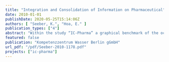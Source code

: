 ```yaml
---
title: "Integration and Consolidation of Information on Pharmaceutical"
date: 2010-01-01
publishDate: 2020-05-25T15:14:06Z
authors: [ "Seeber, K.", "Hoa, E." ]
publication_types: ["4"]
abstract: "Within the study “IC-Pharma” a graphical benchmark of the occurrence of 30 priority pharmaceutical active compounds (PhACs) covering different therapeutic classes such as analgesics, antibiotics, lipid lowering drugs, beta blockers, tranquilizers, and cytostatics in the urban water cycle was conducted. The results are based on an extensive data set collected during several monitoring campaigns in Berlin and the Canton Zurich. This benchmark of the occurrence of priority pharmaceuticals allows water practitioners from other sites to compare detected concentrations of priority PhACs in STP effluents, surface water and groundwater."
featured: false
publication: "Kompetenzzentrum Wasser Berlin gGmbH"
url_pdf: "/pdf/Seeber-2010-1178.pdf"
projects: ["ic-pharma"]
---
```



